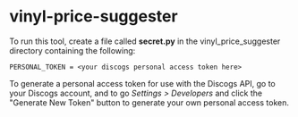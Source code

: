 # vinyl-price-suggester

To run this tool, create a file called **secret.py** in the vinyl_price_suggester directory containing the following:

```
PERSONAL_TOKEN = <your discogs personal access token here>
```

To generate a personal access token for use with the Discogs API, go to your Discogs account, and to go _Settings > Developers_ and click the "Generate New Token" button to generate your own personal access token.
